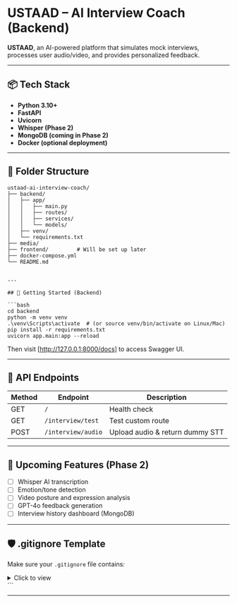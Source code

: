 # USTAAD – AI Interview Coach (Backend)

 **USTAAD**, an AI-powered platform that simulates mock interviews, processes user audio/video, and provides personalized feedback.

---

## 📦 Tech Stack

- **Python 3.10+**
- **FastAPI**
- **Uvicorn**
- **Whisper (Phase 2)**
- **MongoDB (coming in Phase 2)**
- **Docker (optional deployment)**

---

## 📂 Folder Structure

```plaintext
ustaad-ai-interview-coach/
├── backend/
│   ├── app/
│   │   ├── main.py
│   │   ├── routes/
│   │   ├── services/
│   │   └── models/
│   ├── venv/
│   └── requirements.txt
├── media/
├── frontend/         # Will be set up later
├── docker-compose.yml
└── README.md


---

## 🚀 Getting Started (Backend)

```bash
cd backend
python -m venv venv
.\venv\Scripts\activate  # (or source venv/bin/activate on Linux/Mac)
pip install -r requirements.txt
uvicorn app.main:app --reload
````

Then visit [http://127.0.0.1:8000/docs] to access Swagger UI.

---

## 📡 API Endpoints

| Method | Endpoint           | Description                     |
| ------ | ------------------ | ------------------------------- |
| GET    | `/`                | Health check                    |
| GET    | `/interview/test`  | Test custom route               |
| POST   | `/interview/audio` | Upload audio & return dummy STT |

---

## 🔮 Upcoming Features (Phase 2)

* [ ] Whisper AI transcription
* [ ] Emotion/tone detection
* [ ] Video posture and expression analysis
* [ ] GPT-4o feedback generation
* [ ] Interview history dashboard (MongoDB)

---

## 🛡️ .gitignore Template

Make sure your `.gitignore` file contains:

<details>
<summary>Click to view</summary>

```gitignore
# Python
__pycache__/
*.pyc
*.pyo
*.pyd
venv/
*.env

# Frontend
node_modules/
build/

# VS Code & OS
.vscode/
.DS_Store
Thumbs.db

# Misc
media/
```

</details>
```

---

